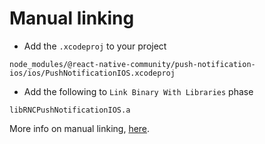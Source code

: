 # Manual linking

- Add the `.xcodeproj` to your project
```
node_modules/@react-native-community/push-notification-ios/ios/PushNotificationIOS.xcodeproj
```

- Add the following to `Link Binary With Libraries` phase
```
libRNCPushNotificationIOS.a
```

More info on manual linking, [here](https://reactnative.dev/docs/linking-libraries-ios).
